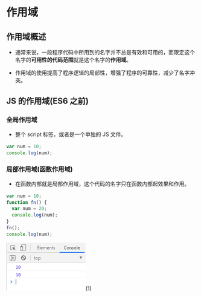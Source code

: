 # 作用域

## 作用域概述

- 通常来说，一段程序代码中所用到的名字并不总是有效和可用的，而限定这个名字的**可用性的代码范围**就是这个名字的**作用域**。

- 作用域的使用提高了程序逻辑的局部性，增强了程序的可靠性，减少了名字冲突。

## JS 的作用域(ES6 之前)

### 全局作用域

- 整个 script 标签，或者是一个单独的 JS 文件。

```javascript
var num = 10;
console.log(num);
```

### 局部作用域(函数作用域)

- 在函数内部就是局部作用域，这个代码的名字只在函数内部起效果和作用。

```javascript
var num = 10;
function fn() {
  var num = 20;
  console.log(num);
}
fn();
console.log(num);
```

![image](../images/36/1.png)(1)
